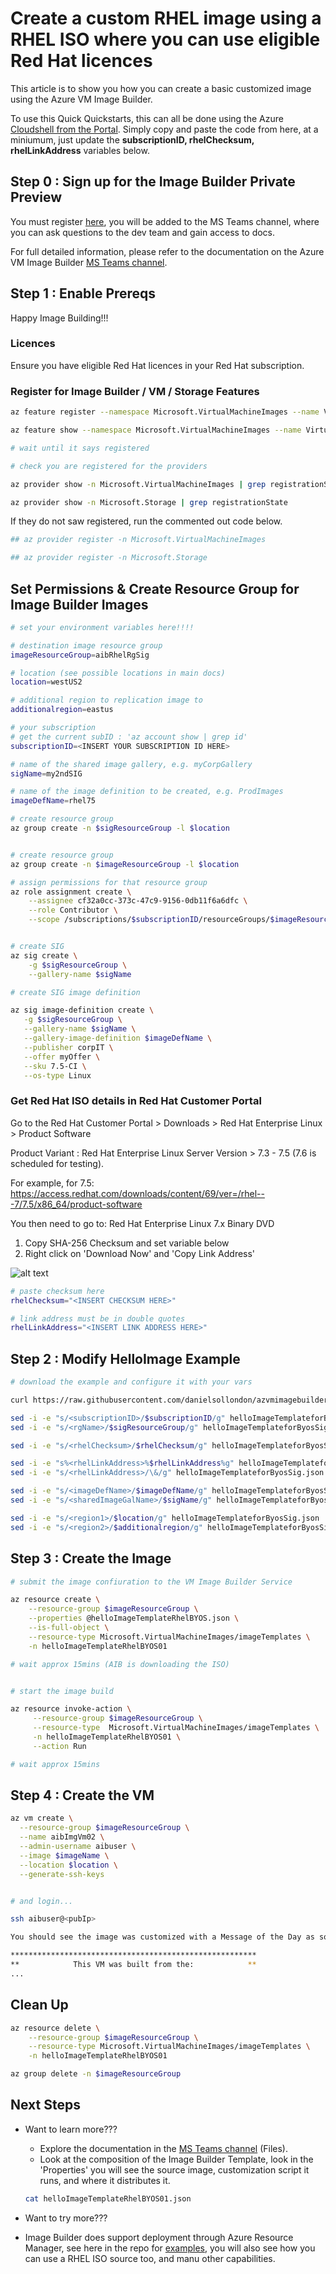# Create a custom RHEL image using a RHEL ISO where you can use eligible Red Hat licences

This article is to show you how you can create a basic customized image using the Azure VM Image Builder.

To use this Quick Quickstarts, this can all be done using the Azure [Cloudshell from the Portal](https://azure.microsoft.com/en-us/features/cloud-shell/). Simply copy and paste the code from here, at a miniumum, just update the **subscriptionID, rhelChecksum, rhelLinkAddress** variables below.

## Step 0 : Sign up for the Image Builder Private Preview

You must register [here](https://forms.office.com/Pages/ResponsePage.aspx?id=v4j5cvGGr0GRqy180BHbR4Mz2uUjMSlGsl9SsCqVlc5UNUFCRDRRTjFJSDJJQTcwWks1UFBGTU8yRi4u), you will be added to the MS Teams channel, where you can ask questions to the dev team and gain access to docs.

For full detailed information, please refer to the documentation on the Azure VM Image Builder [MS Teams channel](https://teams.microsoft.com/l/channel/19%3a03e8b2922c5b44eaaaf3d0c7cd1ff448%40thread.skype/General?groupId=a82ee7e2-b2cc-49e6-967d-54da8319979d&tenantId=72f988bf-86f1-41af-91ab-2d7cd011db47).

## Step 1 : Enable Prereqs

Happy Image Building!!!

### Licences
Ensure you have eligible Red Hat licences in your Red Hat subscription.

### Register for Image Builder / VM / Storage Features
```bash
az feature register --namespace Microsoft.VirtualMachineImages --name VirtualMachineTemplatePreview

az feature show --namespace Microsoft.VirtualMachineImages --name VirtualMachineTemplatePreview | grep state

# wait until it says registered

# check you are registered for the providers

az provider show -n Microsoft.VirtualMachineImages | grep registrationState

az provider show -n Microsoft.Storage | grep registrationState
```

If they do not saw registered, run the commented out code below.
```bash
## az provider register -n Microsoft.VirtualMachineImages

## az provider register -n Microsoft.Storage
```

## Set Permissions & Create Resource Group for Image Builder Images

```bash
# set your environment variables here!!!!

# destination image resource group
imageResourceGroup=aibRhelRgSig

# location (see possible locations in main docs)
location=westUS2

# additional region to replication image to
additionalregion=eastus

# your subscription
# get the current subID : 'az account show | grep id'
subscriptionID=<INSERT YOUR SUBSCRIPTION ID HERE>

# name of the shared image gallery, e.g. myCorpGallery
sigName=my2ndSIG

# name of the image definition to be created, e.g. ProdImages
imageDefName=rhel75

# create resource group
az group create -n $sigResourceGroup -l $location


# create resource group
az group create -n $imageResourceGroup -l $location

# assign permissions for that resource group
az role assignment create \
    --assignee cf32a0cc-373c-47c9-9156-0db11f6a6dfc \
    --role Contributor \
    --scope /subscriptions/$subscriptionID/resourceGroups/$imageResourceGroup


# create SIG
az sig create \
    -g $sigResourceGroup \
    --gallery-name $sigName

# create SIG image definition

az sig image-definition create \
   -g $sigResourceGroup \
   --gallery-name $sigName \
   --gallery-image-definition $imageDefName \
   --publisher corpIT \
   --offer myOffer \
   --sku 7.5-CI \
   --os-type Linux

```
### Get Red Hat ISO details in Red Hat Customer Portal

Go to the Red Hat Customer Portal > Downloads > Red Hat Enterprise Linux > Product Software

Product Variant : Red Hat Enterprise Linux Server
Version > 7.3 - 7.5 (7.6 is scheduled for testing).

For example, for 7.5:
https://access.redhat.com/downloads/content/69/ver=/rhel---7/7.5/x86_64/product-software

You then need to go to:
Red Hat Enterprise Linux 7.x Binary DVD

1. Copy SHA-256 Checksum and set variable below
2. Right click on 'Download Now' and 'Copy Link Address'

![alt text](./rhcustomerportalpic1.png "ISO Steps")

```bash
# paste checksum here
rhelChecksum="<INSERT CHECKSUM HERE>"

# link address must be in double quotes
rhelLinkAddress="<INSERT LINK ADDRESS HERE>"

```

## Step 2 : Modify HelloImage Example

```bash
# download the example and configure it with your vars

curl https://raw.githubusercontent.com/danielsollondon/azvmimagebuilder/master/quickquickstarts/2_Creating_a_Custom_Image_using_Red_Hat_Subscription_Licences/helloImageTemplateforByosSig.json -o helloImageTemplateRhelByosSig.json

sed -i -e "s/<subscriptionID>/$subscriptionID/g" helloImageTemplateforByosSig.json
sed -i -e "s/<rgName>/$sigResourceGroup/g" helloImageTemplateforByosSig.json

sed -i -e "s/<rhelChecksum>/$rhelChecksum/g" helloImageTemplateforByosSig.json

sed -i -e "s%<rhelLinkAddress>%$rhelLinkAddress%g" helloImageTemplateforByosSig.json
sed -i -e "s/<rhelLinkAddress>/\&/g" helloImageTemplateforByosSig.json

sed -i -e "s/<imageDefName>/$imageDefName/g" helloImageTemplateforByosSig.json
sed -i -e "s/<sharedImageGalName>/$sigName/g" helloImageTemplateforByosSig.json

sed -i -e "s/<region1>/$location/g" helloImageTemplateforByosSig.json
sed -i -e "s/<region2>/$additionalregion/g" helloImageTemplateforByosSig.json

```

## Step 3 : Create the Image

```bash
# submit the image confiuration to the VM Image Builder Service

az resource create \
    --resource-group $imageResourceGroup \
    --properties @helloImageTemplateRhelBYOS.json \
    --is-full-object \
    --resource-type Microsoft.VirtualMachineImages/imageTemplates \
    -n helloImageTemplateRhelBYOS01

# wait approx 15mins (AIB is downloading the ISO)


# start the image build

az resource invoke-action \
     --resource-group $imageResourceGroup \
     --resource-type  Microsoft.VirtualMachineImages/imageTemplates \
     -n helloImageTemplateRhelBYOS01 \
     --action Run 

# wait approx 15mins
```

## Step 4 : Create the VM

```bash
az vm create \
  --resource-group $imageResourceGroup \
  --name aibImgVm02 \
  --admin-username aibuser \
  --image $imageName \
  --location $location \
  --generate-ssh-keys


# and login...

ssh aibuser@<pubIp>

You should see the image was customized with a Message of the Day as soon as your SSH connection is established!

*******************************************************
**            This VM was built from the:            **
...

```

## Clean Up
```bash
az resource delete \
    --resource-group $imageResourceGroup \
    --resource-type Microsoft.VirtualMachineImages/imageTemplates \
    -n helloImageTemplateRhelBYOS01

az group delete -n $imageResourceGroup
```

## Next Steps
* Want to learn more???
    * Explore the documentation in the [MS Teams channel](https://teams.microsoft.com/l/channel/19%3a03e8b2922c5b44eaaaf3d0c7cd1ff448%40thread.skype/General?groupId=a82ee7e2-b2cc-49e6-967d-54da8319979d&tenantId=72f988bf-86f1-41af-91ab-2d7cd011db47) (Files).
    * Look at the composition of the Image Builder Template, look in the 'Properties' you will see the source image, customization script it runs, and where it distributes it.

    ```bash
    cat helloImageTemplateRhelBYOS01.json
    ```

* Want to try more???
* Image Builder does support deployment through Azure Resource Manager, see here in the repo for [examples](https://github.com/danielsollondon/azvmimagebuilder/tree/master/armTemplates), you will also see how you can use a RHEL ISO source too, and manu other capabilities.
